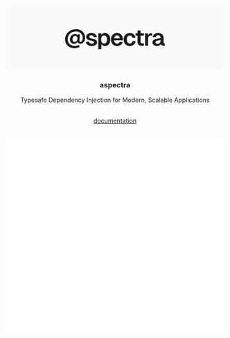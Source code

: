 <div align='center'>
  <img src='assets/banner.svg' alt='banner' width='600'>
</div>

<div align='center'>
  <h3>aspectra</h3>
</div>

<div align='center'>
  Typesafe Dependency Injection for Modern, Scalable Applications
</div>

<br />

<p align=center>
  <a href=https://aspectra.vercel.app>documentation</a>
</p>

<br />

<div align='center'>
  <img src='assets/codeblocks/basic.svg' alt='codeblock'>
</div>
